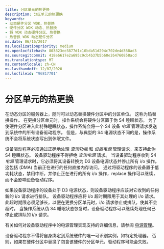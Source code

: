 ```yaml
---
title: 分区单元的热更换
description: 分区单元的热更换
keywords:
- 动态硬件分区 WDK，热替换
- 硬件分区 WDK 动态、热替换
- 将 WDK 动态硬件分区、热替换
- 热替换 WDK 动态硬件分区
ms.date: 06/16/2017
ms.localizationpriority: medium
ms.openlocfilehash: 803823ee3877d1c10bda51d294c702de4d368ad3
ms.sourcegitcommit: 418e6617e2a695c9cb4b37b5b60e264760858acd
ms.translationtype: MT
ms.contentlocale: zh-CN
ms.lasthandoff: 12/07/2020
ms.locfileid: "96817701"
---
```

# <a name="hot-replace-of-partition-units"></a>分区单元的热更换


在动态分区的服务器上，随时可以动态替换硬件分区中的分区单位。 这称为热替换操作。 在更换分区单元时，操作系统会将硬件分区置于伪 S4 睡眠状态。 为了使硬件分区进入此特殊睡眠状态，操作系统会将一个 S4 设备 *电源* 管理请求发送到系统中的所有设备驱动程序。 但是，与典型的 S4 电源状态不同的是，操作系统不会将系统状态写出到休眠文件。

设备驱动程序必须通过正确地处理 *查询功能* 和 *设置电源* 管理请求，来支持此伪 S4 睡眠状态。 设备驱动程序不得拒绝 *查询电源* 请求。 当设备驱动程序收到 S4 *电源* 管理请求时，它必须将其设备转换为 D3 设备电源状态并停止所有 i/o 操作。 这包括 (DMA) 当前正在进行的任何直接内存访问。 通过将驱动程序的设备置于低功耗状态，禁用中断，并停止正在进行的所有 i/o 操作，replace 操作可以继续，而不会影响设备驱动程序。

如果设备驱动程序的设备处于 D3 电源状态，则设备驱动程序应该对它收到的任何新的 i/o 请求进行排队。 设备驱动程序应将 i/o 超时期限用于其处理的 i/o 请求。 此超时期限必须足够长，以便在更换分区单元时，i/o 请求停止或排队，使其不会超时。 当操作系统从伪 S4 睡眠状态恢复时，设备驱动程序可以继续处理任何已停止或排队的 i/o 请求。

有关如何对设备驱动程序中的电源管理实现支持的详细信息，请参阅 [电源管理](./introduction-to-power-management.md)。

设备驱动程序不得将自身绑定到系统硬件的唯一可识别实例，如特定处理器。 否则，如果在硬件分区中替换了包含该硬件的分区单元，驱动程序可能会失败。

 

